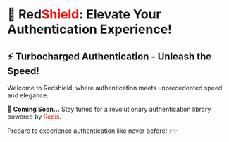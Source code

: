 # 🚀 Red<span style="color: red;">Shield</span>: Elevate Your Authentication Experience!

## ⚡ Turbocharged Authentication - Unleash the Speed!

Welcome to Redshield, where authentication meets unprecedented speed and elegance.

🎩 **Coming Soon...** Stay tuned for a revolutionary authentication library powered by <span style="color: red;">Redis</span>.

Prepare to experience authentication like never before! ⚡✨
